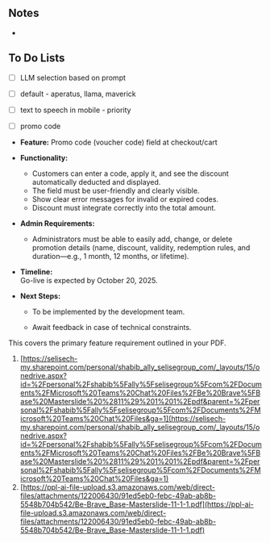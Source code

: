 ## Notes

- 
## To Do Lists

- [ ] LLM selection based on prompt
- [ ] default - aperatus, llama, maverick
- [ ] text to speech in mobile - priority
- [ ] promo code


- **Feature:** Promo code (voucher code) field at checkout/cart
    
- **Functionality:**    
    - Customers can enter a code, apply it, and see the discount automatically deducted and displayed.
    - The field must be user-friendly and clearly visible.
    - Show clear error messages for invalid or expired codes.
    - Discount must integrate correctly into the total amount.
- **Admin Requirements:**
    - Administrators must be able to easily add, change, or delete promotion details (name, discount, validity, redemption rules, and duration—e.g., 1 month, 12 months, or lifetime).
- **Timeline:**  
    Go-live is expected by October 20, 2025.
    
- **Next Steps:**
    
    - To be implemented by the development team.
        
    - Await feedback in case of technical constraints.
        

This covers the primary feature requirement outlined in your PDF.

1. [https://selisech-my.sharepoint.com/personal/shabib_ally_selisegroup_com/_layouts/15/onedrive.aspx?id=%2Fpersonal%2Fshabib%5Fally%5Fselisegroup%5Fcom%2FDocuments%2FMicrosoft%20Teams%20Chat%20Files%2FBe%20Brave%5FBase%20Masterslide%20%2811%29%201%201%2Epdf&parent=%2Fpersonal%2Fshabib%5Fally%5Fselisegroup%5Fcom%2FDocuments%2FMicrosoft%20Teams%20Chat%20Files&ga=1](https://selisech-my.sharepoint.com/personal/shabib_ally_selisegroup_com/_layouts/15/onedrive.aspx?id=%2Fpersonal%2Fshabib%5Fally%5Fselisegroup%5Fcom%2FDocuments%2FMicrosoft%20Teams%20Chat%20Files%2FBe%20Brave%5FBase%20Masterslide%20%2811%29%201%201%2Epdf&parent=%2Fpersonal%2Fshabib%5Fally%5Fselisegroup%5Fcom%2FDocuments%2FMicrosoft%20Teams%20Chat%20Files&ga=1)
2. [https://ppl-ai-file-upload.s3.amazonaws.com/web/direct-files/attachments/122006430/91ed5eb0-febc-49ab-ab8b-5548b704b542/Be-Brave_Base-Masterslide-11-1-1.pdf](https://ppl-ai-file-upload.s3.amazonaws.com/web/direct-files/attachments/122006430/91ed5eb0-febc-49ab-ab8b-5548b704b542/Be-Brave_Base-Masterslide-11-1-1.pdf)


